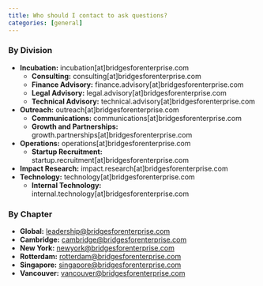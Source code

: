 ```yaml
---
title: Who should I contact to ask questions?
categories: [general]
---
```


### By Division
- **Incubation:** incubation\[at\]bridgesforenterprise.com
    * **Consulting:** consulting\[at\]bridgesforenterprise.com
    * **Finance Advisory:** finance.advisory\[at\]bridgesforenterprise.com
    * **Legal Advisory:** legal.advisory\[at\]bridgesforenterprise.com
    * **Technical Advisory:** technical.advisory\[at\]bridgesforenterprise.com
- **Outreach:** outreach\[at\]bridgesforenterprise.com
    * **Communications:** communications\[at\]bridgesforenterprise.com
    * **Growth and Partnerships:** growth.partnerships\[at\]bridgesforenterprise.com
- **Operations:** operations\[at\]bridgesforenterprise.com
    * **Startup Recruitment:** startup.recruitment\[at\]bridgesforenterprise.com
- **Impact Research:** impact.research\[at\]bridgesforenterprise.com
- **Technology:** technology\[at\]bridgesforenterprise.com
    * **Internal Technology:** internal.technology\[at\]bridgesforenterprise.com

### By Chapter
- **Global:** leadership@bridgesforenterprise.com
- **Cambridge:** cambridge@bridgesforenterprise.com
- **New York:** newyork@bridgesforenterprise.com
- **Rotterdam:** rotterdam@bridgesforenterprise.com
- **Singapore:** singapore@bridgesforenterprise.com
- **Vancouver:** vancouver@bridgesforenterprise.com